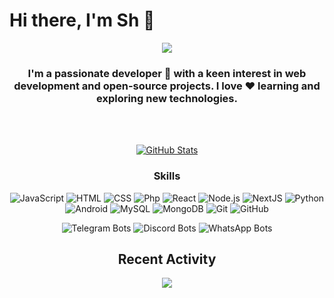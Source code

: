 
# Hi there, I'm Sh 👋
<div align='center'>
<!--
   <img src="https://github.com/SH20RAJ/sh20raj/assets/66713844/4ea0befd-f4ae-4070-874e-8e95a6714179" >
   <img src="https://github.com/SH20RAJ/sh20raj/assets/66713844/bf91b39b-7590-434e-8ac3-a1969861b12f" >
   <img src="https://github.com/SH20RAJ/sh20raj/assets/66713844/344678d0-3795-4d1f-b326-9bdd6846687b" >
-->

   
   <img src="https://github.com/SH20RAJ/sh20raj/assets/66713844/a66616f4-8b23-4246-aba6-62b842b9be6d" >
   
<h3> I'm a passionate developer 🚀 with a keen interest in web development and open-source projects.
I love ❤️ learning and exploring new technologies.
</h3>
   <br><br>

[![GitHub Stats](https://github-stats-alpha.vercel.app/api?username=sh20raj&cc=000&tc=fff&ic=fff&bc=000)](https://github.com/sh20raj)

### Skills
![JavaScript](https://img.shields.io/badge/JavaScript-Expert-yellow?logo=javascript&logoColor=white&style=for-the-badge)
![HTML](https://img.shields.io/badge/HTML-Expert-orange?logo=html5&logoColor=white&style=for-the-badge)
![CSS](https://img.shields.io/badge/CSS-Expert-blueviolet?logo=css3&logoColor=white&style=for-the-badge)
![Php](https://img.shields.io/badge/Php-Expert-purple?logo=php&logoColor=white&style=for-the-badge)
![React](https://img.shields.io/badge/React-Intermediate-blue?logo=react&logoColor=white&style=for-the-badge)
![Node.js](https://img.shields.io/badge/Node.js-Expert-green?logo=node.js&logoColor=white&style=for-the-badge)
![NextJS](https://img.shields.io/badge/NextJS-Expert-black?logo=next.js&logoColor=white&style=for-the-badge)
![Python](https://img.shields.io/badge/Python-Intermediate-blue?logo=python&logoColor=white&style=for-the-badge)
![Android](https://img.shields.io/badge/Android-Intermediate-green?logo=android&logoColor=white&style=for-the-badge)
![MySQL](https://img.shields.io/badge/MySQL-Expert-blue?logo=mysql&logoColor=white&style=for-the-badge)
![MongoDB](https://img.shields.io/badge/MongoDB-Intermediate-brightgreen?logo=mongodb&logoColor=white&style=for-the-badge)
![Git](https://img.shields.io/badge/Git-Expert-orange?logo=git&logoColor=white&style=for-the-badge)
![GitHub](https://img.shields.io/badge/GitHub-Expert-lightgrey?logo=github&logoColor=white&style=for-the-badge)

![Telegram Bots](https://img.shields.io/badge/Telegram%20Bots-Intermediate-blue?logo=telegram&logoColor=white&style=for-the-badge)
![Discord Bots](https://img.shields.io/badge/Discord%20Bots-Intermediate-blue?logo=discord&logoColor=white&style=for-the-badge)
![WhatsApp Bots](https://img.shields.io/badge/WhatsApp%20Bots-Intermediate-green?logo=whatsapp&logoColor=white&style=for-the-badge)


<!--
## Websites
- [CXDI - Serve Technology](https://codexdindia.blogspot.com/): Tech
- [AppsPages](https://appspages.online): Publish your App Online for free

## Projects 
> You can also contribute to our projects.
- [Coding Flames](https://github.com/Coding-Flames)
- [ArticlePlanet](https://articleplanet.vercel.app/) - ArticlePlanet - Write, Learn and Share Stories with the world
- [Codes20](https://codes20.github.io/) - Edit, Share, View Codes

## Find Me Online
- Website: [sh20raj.com](https://sh20raj.com)
- Telegram: [@cxdiin](https://telegram.me/cxdiin)
- Linktree: [@cxdiin](https://linktr.ee/cxdiin)
-->

## Recent Activity
<!--START_SECTION:activity-->

<!--END_SECTION:activity-->

<p align='center'>
   <a href="https://visitorbadge.io/status?path=https%3A%2F%2Fgithub.com%2FSH20RAJ%2Fsh20raj%2F">
      <img src="https://api.visitorbadge.io/api/visitors?path=https%3A%2F%2Fgithub.com%2FSH20RAJ%2Fsh20raj%2F&countColor=%23263759" />
   </a>
</p>

<!--
<p align='center'>
   <a href="https://visitorbadge.io/status?user=sh20raj&repo=sh20raj">
      <img src="https://api.visitorbadge.io/api/VisitorHit?user=sh20raj&repo=sh20raj&countColor=%237B1E7A" />
   </a>
</p>
 Status - https://api.visitorbadge.io/api/status?user=sh20raj&repo=sh20raj -->


 </div>
